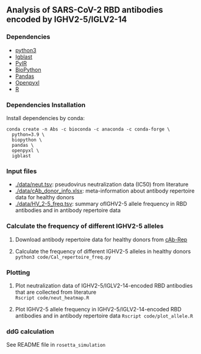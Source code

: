 ## Analysis of SARS-CoV-2 RBD antibodies encoded by IGHV2-5/IGLV2-14

### Dependencies
* [python3](https://www.python.org/downloads/)
* [Igblast](https://github.com/ncbi/igblast)
* [PyIR](https://github.com/crowelab/PyIR)
* [BioPython](https://github.com/biopython/biopython)
* [Pandas](https://pandas.pydata.org/)
* [Openpyxl](https://openpyxl.readthedocs.io/en/stable/)
* [R](https://www.r-project.org/)

### Dependencies Installation
Install dependencies by conda:

```
conda create -n Abs -c bioconda -c anaconda -c conda-forge \
  python=3.9 \
  biopython \
  pandas \
  openpyxl \
  igblast
```

### Input files
* [./data/neut.tsv](./data/neut.tsv): pseudovirus neutralization data (IC50) from literature
* [./data/cAb_donor_info.xlsx](./data/cAb_donor_info.xlsx): meta-information about antibody repertoire data for healthy donors
* [./data/HV_2-5_freq.tsv](./data/HV_2-5_freq.tsv): summary ofIGHV2-5 allele frequency in RBD antibodies and in antibody repertoire data 

### Calculate the frequency of different IGHV2-5 alleles

1. Download antibody repertoire data for healthy donors from [cAb-Rep](https://www.frontiersin.org/articles/10.3389/fimmu.2019.02365/full)

2. Calculate the frequency of different IGHV2-5 alleles in healthy donors   
``python3 code/Cal_repertoire_freq.py``

### Plotting

1. Plot neutralization data of IGHV2-5/IGLV2-14-encoded RBD antibodies that are collected from literature   
``Rscript code/neut_heatmap.R``

2. Plot IGHV2-5 allele frequency in IGHV2-5/IGLV2-14-encoded RBD antibodies and in antibody repertoire data
``Rscript code/plot_allele.R``

### ddG calculation

See README file in ``rosetta_simulation``
